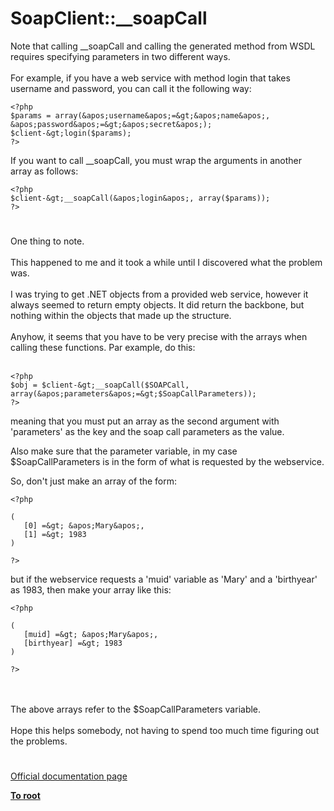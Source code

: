 # SoapClient::__soapCall



Note that calling __soapCall and calling the generated method from WSDL requires specifying parameters in two different ways.<br><br>For example, if you have a web service with method login that takes username and password, you can call it the following way:<br>

```
<?php
$params = array(&apos;username&apos;=&gt;&apos;name&apos;, &apos;password&apos;=&gt;&apos;secret&apos;);
$client-&gt;login($params);
?>
```


If you want to call __soapCall, you must wrap the arguments in another array as follows:


```
<?php
$client-&gt;__soapCall(&apos;login&apos;, array($params));
?>
```
  

#

One thing to note.<br><br>This happened to me and it took a while until I discovered what the problem was.<br><br>I was trying to get .NET objects from a provided web service, however it always seemed to return empty objects. It did return the backbone, but nothing within the objects that made up the structure.<br><br>Anyhow, it seems that you have to be very precise with the arrays when calling these functions. Par example, do this:<br><br>

```
<?php
$obj = $client-&gt;__soapCall($SOAPCall, array(&apos;parameters&apos;=&gt;$SoapCallParameters));
?>
```


meaning that you must put an array as the second argument with &apos;parameters&apos; as the key and the soap call parameters as the value.

Also make sure that the parameter variable, in my case $SoapCallParameters is in the form of what is requested by the webservice.

So, don&apos;t just make an array of the form:


```
<?php

(
   [0] =&gt; &apos;Mary&apos;,
   [1] =&gt; 1983
)

?>
```


but if the webservice requests a &apos;muid&apos; variable as &apos;Mary&apos; and a &apos;birthyear&apos; as 1983, then make your array like this:



```
<?php

(
   [muid] =&gt; &apos;Mary&apos;,
   [birthyear] =&gt; 1983
)

?>
```
<br><br>The above arrays refer to the $SoapCallParameters variable.<br><br>Hope this helps somebody, not having to spend too much time figuring out the problems.  

#

[Official documentation page](https://www.php.net/manual/en/soapclient.soapcall.php)

**[To root](/README.md)**